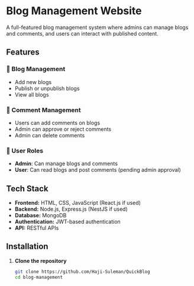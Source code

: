 # Blog Management Website

A full-featured blog management system where admins can manage blogs and comments, and users can interact with published content.

## Features

### 📝 Blog Management
- Add new blogs
- Publish or unpublish blogs
- View all blogs

### 💬 Comment Management
- Users can add comments on blogs
- Admin can approve or reject comments
- Admin can delete comments

### 👤 User Roles
- **Admin**: Can manage blogs and comments
- **User**: Can read blogs and post comments (pending admin approval)

## Tech Stack
- **Frontend:** HTML, CSS, JavaScript (React.js if used)
- **Backend:** Node.js, Express.js (NestJS if used)
- **Database:** MongoDB
- **Authentication:** JWT-based authentication
- **API:** RESTful APIs

## Installation

1. **Clone the repository**
   ```bash
   git clone https://github.com/Haji-Suleman/QuickBlog
   cd blog-management
